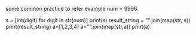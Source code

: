 some common practice to refer
example
num = 9996

s = [int(digit) for digit in str(num)]
print(s)
result_string = "".join(map(str, s))
print(result_string)
a=[1,2,3,4]
a="".join(map(str,a))
print(a)
